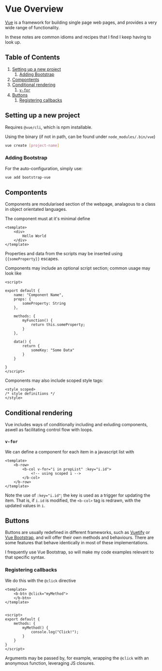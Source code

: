 # Vue Overview

[Vue](https://vuejs.org/) is a framework for building single page web pages, and provides a very wide range of functionality. 

In these notes are common idioms and recipes that I find I keep having to look up.

<!--BEGIN TOC-->
## Table of Contents
1. [Setting up a new project](#toc-sub-tag-0)
	1. [Adding Bootstrap](#toc-sub-tag-1)
2. [Compontents](#toc-sub-tag-2)
3. [Conditional rendering](#toc-sub-tag-3)
	1. [`v-for`](#toc-sub-tag-4)
4. [Buttons](#toc-sub-tag-5)
	1. [Registering callbacks](#toc-sub-tag-6)
<!--END TOC-->

## Setting up a new project <a name="toc-sub-tag-0"></a>
Requires `@vue/cli`, which is npm installable.

Using the binary (if not in path, can be found under `node_modules/.bin/vue`)

```bash
vue create [project-name]
```

### Adding Bootstrap <a name="toc-sub-tag-1"></a>
For the auto-configuration, simply use:
```bash
vue add bootstrap-vue
```

## Compontents <a name="toc-sub-tag-2"></a>
Components are modularised section of the webpage, analagous to a class in object orientated languages.

The component must at it's minimal define
```vue
<template>
    <div>
        Hello World
    </div>
</template>
```
Properties and data from the scripts may be inserted using `{{someProperty}}` escapes.

Components may include an optional script section; common usage may look like
```vue
<script>

export default {
    name: "Component Name",
    props: {
        someProperty: String
    },

    methods: {
        myFunction() {
            return this.someProperty;
        }
    },

    data() {
        return {
            someKey: "Some Data"
        }
    }

}
</script>
```

Components may also include scoped style tags:
```vue
<style scoped>
/* style definitions */
</style>
```

## Conditional rendering <a name="toc-sub-tag-3"></a>
Vue includes ways of conditionally including and exluding components, aswell as facilitating control flow with loops.

### `v-for` <a name="toc-sub-tag-4"></a>
We can define a component for each item in a javascript list with
```vue
<template>
    <b-row>
        <b-col v-for="i in propList" :key="i.id">
            <!-- using scoped i -->
        </b-col>
    </b-row>
</template>
```

Note the use of `:key="i.id"`; the key is used as a trigger for updating the item. That is, if `i.id` is modified, the `<b-col>` tag is redrawn, with the updated values in `i`.


## Buttons <a name="toc-sub-tag-5"></a>
Buttons are usually redefined in different frameworks, such as [Vuetify](https://vuetifyjs.com/en/components/buttons/) or [Vue Bootstrap](https://bootstrap-vue.org/docs/components/button), and will offer their own methods and behaviours. There are some features that behave identically in most of these implementations.

I frequently use Vue Bootstrap, so will make my code examples relevant to that specific syntax.

### Registering callbacks <a name="toc-sub-tag-6"></a>
We do this with the `@click` directive
```vue
<template>
    <b-btn @click="myMethod">
    </b-btn>
</template>


<script>
export default {
    methods: {
        myMethod() {
            console.log("Click!");
        }
    }
}
</script>
```

Arguments may be passed by, for example, wrapping the `@click` with an anonymous function, leveraging JS closures.
